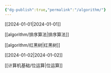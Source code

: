 ```yaml
---
{"dg-publish":true,"permalink":"/algorithm/"}
---
```


[[2024-01-01\|2024-01-01]]

[[algorithm/排序算法\|排序算法]]

[[algorithm/红黑树\|红黑树]]

[[2024-01-02\|2024-01-02]]

[[计算机基础/位运算\|位运算]]
